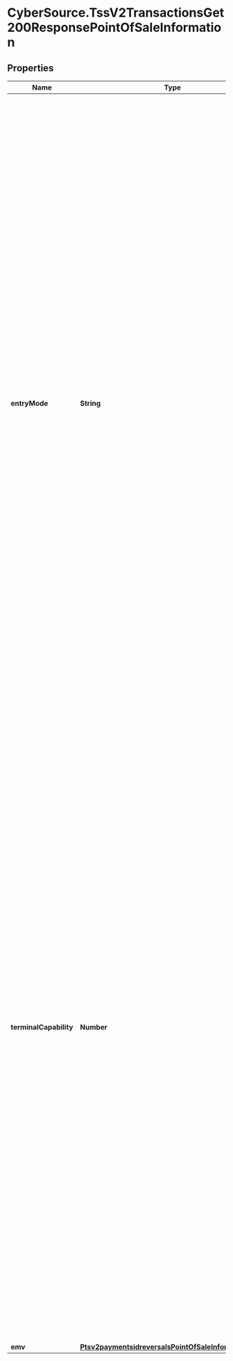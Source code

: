 # CyberSource.TssV2TransactionsGet200ResponsePointOfSaleInformation

## Properties
Name | Type | Description | Notes
------------ | ------------- | ------------- | -------------
**entryMode** | **String** | Method of entering payment card information into the POS terminal. Possible values:   - &#x60;contact&#x60;: Read from direct contact with chip card.  - &#x60;contactless&#x60;: Read from a contactless interface using chip data.  - &#x60;keyed&#x60;: Manually keyed into POS terminal. This value is not supported on OmniPay Direct.  - &#x60;msd&#x60;: Read from a contactless interface using magnetic stripe data (MSD). This value is not supported on OmniPay Direct.  - &#x60;swiped&#x60;: Read from credit card magnetic stripe.  The &#x60;contact&#x60;, &#x60;contactless&#x60;, and &#x60;msd&#x60; values are supported only for EMV transactions.  #### Used by **Authorization** Required field.  #### Card Present Card present information about EMV applies only to credit card processing and PIN debit processing. All other card present information applies only to credit card processing.  | [optional] 
**terminalCapability** | **Number** | POS terminal’s capability. Possible values:   - &#x60;1&#x60;: Terminal has a magnetic stripe reader only.  - &#x60;2&#x60;: Terminal has a magnetic stripe reader and manual entry capability.  - &#x60;3&#x60;: Terminal has manual entry capability only.  - &#x60;4&#x60;: Terminal can read chip cards.  - &#x60;5&#x60;: Terminal can read contactless chip cards; cannot use contact to read chip cards.  For an EMV transaction, the value of this field must be &#x60;4&#x60; or &#x60;5&#x60;.  #### Used by **Authorization** Required for the following processors: - American Express Direct - Chase Paymentech Solutions - Credit Mutuel-CIC - FDC Nashville Global - FDMS Nashville - OmniPay Direct - SIX - Worldpay VAP  Optional for the following processors: - CyberSource through VisaNet - GPN - GPX - JCN Gateway - RBS WorldPay Atlanta - TSYS Acquiring Solutions  | [optional] 
**emv** | [**Ptsv2paymentsidreversalsPointOfSaleInformationEmv**](Ptsv2paymentsidreversalsPointOfSaleInformationEmv.md) |  | [optional] 



